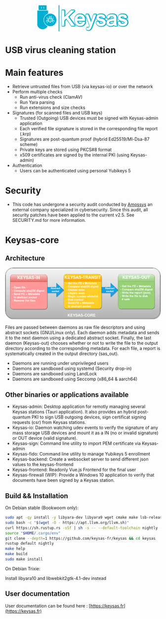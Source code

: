 <div align="center">
<img  src ="img/logo-keysas-github.png"  alt="Keysas"  width=300px/>
</div>

# USB virus cleaning station

# Main features

- Retrieve untrusted files from USB (via keysas-io) or over the network
- Perform multiple checks
  - Run anti-virus check (ClamAV)
  - Run Yara parsing
  - Run extensions and size checks
- Signatures (for scanned files and USB keys)
    - Trusted (Outgoing) USB devices must be signed with Keysas-admin application
    - Each verified file signature is stored in the corresponding file report (.krp) 
    - Signatures are post-quantum proof (hybrid Ed25519/Ml-Dsa-87 scheme)
    - Private keys are stored using PKCS#8 format
    - x509 certificates are signed by the internal PKI (using Keysas-admin)
- Authentication
  - Users can be authenticated using personal Yubikeys 5

# Security
  - This code has undergone a security audit conducted by [Amossys](https://www.amossys.fr/) an external company specialized in cybersecurity. Since this audit, all security patches have been applied to the current v2.5. See SECURITY.md for more information.

# Keysas-core

## Architecture

<div align="center">
<img  src ="img/keysas-core-architecture.png"  alt="keysas-core architecture"  width=900px/>
</div>

Files are passed between daemons as raw file descriptors and using abstract sockets (GNU/Linux only). Each daemon adds metadata and sends it to the next daemon using a dedicated abstract socket. Finally, the last daemon (Keysas-out) chooses whether or not to write the file to the output directory according to the corresponding metadata. For each file, a report is systematically created in the output directory (sas_out).

 - Daemons are running under unprivileged users
 - Daemons are sandboxed using systemd (Security drop-in)
 - Daemons are sandboxed using LandLock
 - Daemons are sandboxed using Seccomp (x86_64 & aarch64)

## Other binaries or applications available

 - Keysas-admin: Desktop application for remotly managing several Keysas stations (Tauri application). It also provides an hybrid post-quantum PKI to sign USB outgoing devices, sign certificat signing requests (csr) from Keysas stations.
 - Keysas-io: Daemon watching udev events to verify the signature of any mass storage USB devices and mount it as a IN (no or invalid signature) or OUT device (valid signature).
 - Keysas-sign: Command line utility to import PEM certificate via Keysas-admin
 - Keysas-fido: Command line utility to manage Yubikeys 5 enrollment
 - Keysas-backend: Create a websocket server to send different json values to the keysas-frontend
 - Keysas-frontend: Readonly Vue.js Frontend for the final user
 - Keysas-firewall (WIP): Provide a Windows 10 application to verify that documents have been signed by a Keysas station.

## Build && Installation

On Debian stable (Bookwoom only):

```bash
sudo apt -qy install -y libyara-dev libyara9 wget cmake make lsb-release software-properties-common libseccomp-dev clamav-daemon clamav-freshclam pkg-config git bash libudev-dev libwebkit2gtk-4.0-dev build-essential curl wget libssl-dev libgtk-3-dev libayatana-appindicator3-dev librsvg2-dev acl xinit sudo 
sudo bash -c "$(wget -O - https://apt.llvm.org/llvm.sh)"
curl https://sh.rustup.rs -sSf | sh -s -- --default-toolchain nightly -y
source "$HOME/.cargo/env"
git clone --depth=1 https://github.com/keysas-fr/keysas && cd keysas
rustup default nightly
make help
make build
sudo make install
```

On Debian Trixie:

Install libyara10 and libwebkit2gtk-4.1-dev instead

## User documentation

User documentation can be found here : [https://keysas.fr](https://keysas.fr)
